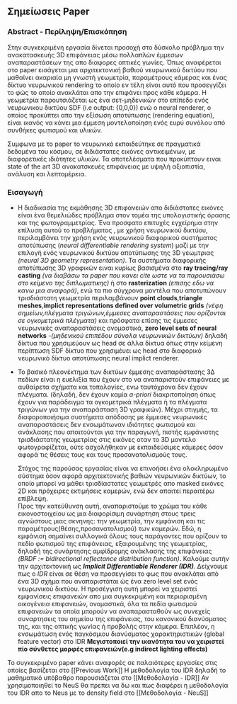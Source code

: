 
## Σημείωσεις  Paper

### Abstract - Περίληψη/Επισκόπηση
Στην συγκεκριμένη εργασία δίνεται προσοχή στο δύσκολο πρόβλημα την ανακατασκευής 3D επιφάνειας μέσω πολλαπλών έμμεσων αναπαραστάσεων της απο διαφορες οπτικές γωνίες. Όπως αναφέρεται στο paper εισάγεται μια αρχιτεκτονική βαθιού νευρωνικού δικτύου που μαθαίνει ακαριαία μη γνωστή γεωμετρία, παραμέτρους κάμερας και ένας δίκτυο νευρωνικού rendering το οποίο εν τέλη είναι αυτό που προσεγγίζει το φώς το οποίο ανακλάται απο την επιφάνει προς κάθε κάμερα. Η γεωμετρία παρουτσιάζεται ως ένα σετ-μηδενικών στο επίπεδο ενός νευρωνικου δικτύου SDF (i.e output: {0,0,0}) ενώ ο neural renderer, ο οποίος προκύπτει απο την εξίσωση αποτύπωσης (rendering equation), είναι ικανός να κάνει μια έμμεση μοντελοποίηση ενός ευρύ συνόλου από συνθήκες φωτισμού και υλικών. 

Συμφωνα με το paper το νευρωνικό εκπαιδεύτηκε σε πραγματικά δεδομένα του κόσμου, σε διδιάστατες εικόνες αντικειμένων, με διαφορετικές ιδιότητες υλικών. Τα αποτελέσματα που προκύπτουν ειναι state of the art 3D ανακατσκευές επιφάνειας με υψηλή αξιοπιστία, ανάλυση και λεπτομέρεια.

### Εισαγωγή
* Η διαδικασία της εκμάθησης 3D επιφανειών απο διδιάστατες εικόνες είναι ένα θεμελιώδες πρόβλημα στον τομέα της υπολογιστικής όρασης και της φωτογραμμετρίας. Ένα προσφατο επιτυχές εγχείρημα στην επίλυση αυτού το προβλήματος , με χρήση νευρωνικού δικτύου, περιλαμβάνει την χρήση ενός νευρωνικού διαφορικού συστήματος αποτύπωσης (*neural differentiable rendering system*) μαζί με την επιλογή ενός νευρωνικού δικτύου αποτύπωσης της 3D γεωμτριας *(neural 3D geometry representation)*. Τα συστήματα διαφορικής αποτύπωσης 3D γραφικών ειναι κυρίως βασισμένα στο **ray tracing/ray casting** *(να διαβάσω τα paper που κανει cite ωστε να τα παρουσιάσω στο κείμενο της διπλωματικης)* ή στο **rasterization** *(επισης εδω να κανω μια αναφορά)*, ενώ τα πιο σύγχρονα μοντέλα που αποτυπώνουν τρισδιάστατη γεωμετρία περιλαμβάνουν **point clouds**,**triangle meshes**,**implict representations defined over volumetric grids** *(νέφη σημείων,πλέγματα τριγώνων,έμμεσες αναπαραστάσεις που ορίζονται σε ογκομετρικά πλέγματα)*  και πρόσφατα επίσης τις έμμεσες νευρωνικές αναπαραστάσεις ονομαστικά, **zero level sets of neural networks** -*(μηδενικού επιπέδου σύνολα νευρωνικών δικτύων)* δηλαδή δίκτυα που χρησιμεύουν ως head σε άλλα δίκτυα όπως στην κείμενη περίπτωση SDF δίκτυο που χρησιμέυει ως head στο διαφορικό νευρωνικό δίκτυο αποτύπωσης neural implict renderer. 

* Το βασικό πλεονέκτημα των δικτύων έμμεσης αναπαράστασης 3Δ πεδίων είναι η ευελιξία που έχουν στο να αναπαριστούν επιφάνειες με αυθαίρετα σχήματα και τοπολογίες, ενω ταυτόχρονα δεν έχουν πλέγματα. (δηλαδή, δεν έχουν καμία *a-priori* διακριτοποίηση όπως έχουν για παράδειγμα τα ογκομετρικά πλέγματα ή τα πλέγματα τριγώνων για την αναπαράσταση 3D γραφικών). Μέχρι στιγμής, τα διαφοροποιήσιμα συστήματα απόδοσης με έμμεσες νευρωνικές αναπαραστάσεις δεν ενσωμάτωναν ιδιότητες φωτισμού και ανάκλασης που απαιτούνται για την παραγωγή, πιστής εμφάνιστης τρισδιάστατης γεωμετρίας στις εικόνες οταν το 3D μοντελο φωτογραφίζεται, ούτε ασχολήθηκαν με εκπαιδεύσιμες κάμερες όσον αφορά τις θέσεις τους και τους προσανατολισμούς τους.

	Στόχος της παρούσας εργασίας είναι να επινοήσει ένα ολοκληρωμένο σύστημα όσον αφορά αρχιτεκτονικής βαθιών νευρωνικών δικτύων, το οποίο μπορεί να μάθει τρισδίαστατες γεωμετρές απο masked εικόνες 2D  και πρόχειρες εκτιμήσεις καμερών, ενώ δεν απαιτεί περαιτέρω επίβλεψη.  <br>
	Προς την κατεύθυνση αυτή, αναπαριστούμε το χρώμα του κάθε εικονοστοιχείου ως μια διαφορίσιμη συνάρτηση στους τρεις αγνώστους μιας σκνηνης: την γεωμετρία, την εμφάνιση και τις παραμέτρους(θέσης,προσανατολισμού) των καμερών. Εδώ, η εμφάνιση σημαίνει συλλογικά όλους τους παράγοντες που ορίζουν το πεδίο φωτισμού της επιφάνειας, εξαιρουμένης της γεωμετρίας, δηλαδή της συνάρτησης αμφίδρομης ανάκλασης της επιφάνειας *(BRDF := bidirectional reflectance distribution function)*. Καλούμε αυτήν την αρχιτεκτονική ως ***Implicit Differentiable Renderer (IDR)***. Δείχνουμε πως ο *IDR* είναι σε θέση να προσεγγίσει το φως που ανακλάται από ένα 3D σχήμα που αναπαριστάται ώς ένα zero level set ενός νευρωνικού δικτύου. Η προσέγγιση αυτή μπορεί να χειριστεί εμφανίσεις επιφανειών απο μια συγκεκριμένη και περιορισμένη οικογένεια επιφανειών, ονομαστικά, όλα τα πεδία φωτισμού επιφανειών τα οποία μπορούν να αναπαρασταθούν ως συνεχείς συναρτησεις του σημείου της επιφάνειας, του κανονικού διανύσματος της, και της οπτικής γωνίας ή προβολής στην κάμερα. Επιπλέον, η ενσωμάτωση ενός παγκόσμιου διανύσματος χαρακτηριστικών (global feature vector) στο IDR **Μεγιστοποιεί την ικανότητα του να χειριστεί πίο σύνθετες μορφές επιφανειών(e.g indirect lighting effects)**


Το συγκεκριμένο paper κάνει αναφορές σε παλαιότερες εργασίες στις οποίες βασίζεται στο [[Previous Work]]
Η μεθοδολογία του IDR δηλαδή το μαθηματικό υπόβαθρο παρουσιάζεται στο [[Μεθοδολογία - IDR]]
Αν χρησιμοποιηθεί το NeuS  θα πρεπει να δω και πως διαφέρει η μεθοδολογία του IDR απο το  Neus με το density field στο [[Μεθοδολογία - NeuS]]
